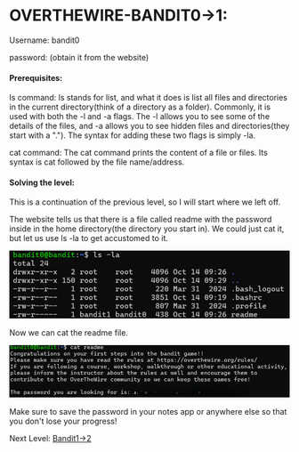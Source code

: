 # OVERTHEWIRE-BANDIT0->1:



Username: bandit0



password: <Redacted>(obtain it from the website)



#### Prerequisites:

ls command: ls stands for list, and what it does is list all files and directories in the current directory(think of a directory as a folder). Commonly, it is used with both the -l and -a flags. The -l allows you to see some of the details of the files, and -a allows you to see hidden files and directories(they start with a "."). The syntax for adding these two flags is simply -la. 

cat command: The cat command prints the content of a file or files. Its syntax is cat followed by the file name/address.


#### Solving the level:

This is a continuation of the previous level, so I will start where we left off.

The website tells us that there is a file called readme with the password inside in the home directory(the directory you start in). We could just cat it, but let us use ls -la to get accustomed to it.



![Image couldn't load](images/Screenshot-Bandit0-1-0.png)



Now we can cat the readme file.



![Image couldn't load](images/Screenshot-Bandit0-1-1.png)



Make sure to save the password in your notes app or anywhere else so that you don't lose your progress!

Next Level: [Bandit1->2](../Bandit1/writeup.md.md)



